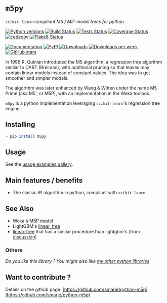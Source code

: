 # `m5py`

*`scikit-learn`-compliant M5 / M5' model trees for python*

[![Python versions](https://img.shields.io/pypi/pyversions/m5py.svg)](https://pypi.python.org/pypi/m5py/) [![Build Status](https://github.com/smarie/python-m5p/actions/workflows/base.yml/badge.svg)](https://github.com/smarie/python-m5p/actions/workflows/base.yml) [![Tests Status](./reports/junit/junit-badge.svg?dummy=8484744)](./reports/junit/report.html) [![Coverage Status](./reports/coverage/coverage-badge.svg?dummy=8484744)](./reports/coverage/index.html) [![codecov](https://codecov.io/gh/smarie/python-m5p/branch/main/graph/badge.svg)](https://codecov.io/gh/smarie/python-m5p) [![Flake8 Status](./reports/flake8/flake8-badge.svg?dummy=8484744)](./reports/flake8/index.html)

[![Documentation](https://img.shields.io/badge/doc-latest-blue.svg)](https://smarie.github.io/python-m5p/) [![PyPI](https://img.shields.io/pypi/v/m5py.svg)](https://pypi.python.org/pypi/m5py/) [![Downloads](https://pepy.tech/badge/m5py)](https://pepy.tech/project/m5py) [![Downloads per week](https://pepy.tech/badge/m5py/week)](https://pepy.tech/project/m5py) [![GitHub stars](https://img.shields.io/github/stars/smarie/python-m5p.svg)](https://github.com/smarie/python-m5p/stargazers)

In 1996 R. Quinlan introduced the M5 algorithm, a regression tree algorithm similar to CART (Breiman), with additional pruning so that leaves may contain linear models instead of constant values. The idea was to get smoother and simpler models.

The algorithm was later enhanced by Wang & Witten under the name M5 Prime (aka M5', or M5P), with an implementation in the Weka toolbox.

`m5py` is a python implementation leveraging `scikit-learn`'s regression tree engine.


## Installing

```bash
> pip install m5py
```

## Usage

See the [usage examples gallery](./generated/gallery).

## Main features / benefits

 * The classic `M5` algorithm in python, compliant with `scikit-learn`.

## See Also

 * Weka's [M5P model](https://weka.sourceforge.io/doc.dev/weka/classifiers/trees/M5P.html)
 * LightGBM's [linear_tree](https://lightgbm.readthedocs.io/en/latest/Parameters.html#linear_tree)
 * [linear-tree](https://github.com/cerlymarco/linear-tree) that has a similar procedure than lightgbm's (from
   [discussion](https://github.com/scikit-learn/scikit-learn/issues/13106#issuecomment-808730062))

### Others

*Do you like this library ? You might also like [my other python libraries](https://github.com/smarie/OVERVIEW#python)* 

## Want to contribute ?

Details on the github page: [https://github.com/smarie/python-m5p](https://github.com/smarie/python-m5p)
